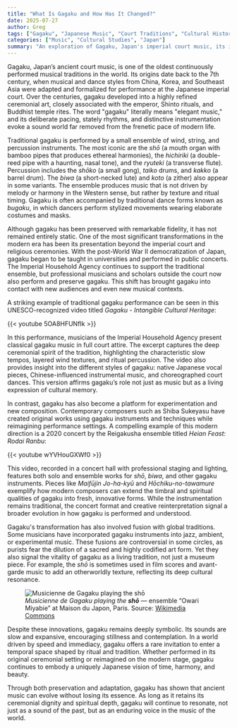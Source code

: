 ```yaml
---
title: "What Is Gagaku and How Has It Changed?"
date: 2025-07-27
author: Greg
tags: ["Gagaku", "Japanese Music", "Court Traditions", "Cultural History", "Music Evolution"]
categories: ["Music", "Cultural Studies", "Japan"]
summary: "An exploration of Gagaku, Japan's imperial court music, its instruments, transformations, and its role in both tradition and modern experimentation."
---
```


Gagaku, Japan’s ancient court music, is one of the oldest continuously performed musical traditions in the world. Its origins date back to the 7th century, when musical and dance styles from China, Korea, and Southeast Asia were adapted and formalized for performance at the Japanese imperial court. Over the centuries, gagaku developed into a highly refined ceremonial art, closely associated with the emperor, Shinto rituals, and Buddhist temple rites. The word "gagaku" literally means "elegant music," and its deliberate pacing, stately rhythms, and distinctive instrumentation evoke a sound world far removed from the frenetic pace of modern life.

Traditional gagaku is performed by a small ensemble of wind, string, and percussion instruments. The most iconic are the *shō* (a mouth organ with bamboo pipes that produces ethereal harmonies), the *hichiriki* (a double-reed pipe with a haunting, nasal tone), and the *ryuteki* (a transverse flute). Percussion includes the *shōko* (a small gong), *taiko* drums, and *kakko* (a barrel drum). The *biwa* (a short-necked lute) and *koto* (a zither) also appear in some variants. The ensemble produces music that is not driven by melody or harmony in the Western sense, but rather by texture and ritual timing. Gagaku is often accompanied by traditional dance forms known as *bugaku*, in which dancers perform stylized movements wearing elaborate costumes and masks.

Although gagaku has been preserved with remarkable fidelity, it has not remained entirely static. One of the most significant transformations in the modern era has been its presentation beyond the imperial court and religious ceremonies. With the post-World War II democratization of Japan, gagaku began to be taught in universities and performed in public concerts. The Imperial Household Agency continues to support the traditional ensemble, but professional musicians and scholars outside the court now also perform and preserve gagaku. This shift has brought gagaku into contact with new audiences and even new musical contexts.

A striking example of traditional gagaku performance can be seen in this UNESCO-recognized video titled *Gagaku - Intangible Cultural Heritage*:

{{< youtube 5OA8HFUNfIk >}}

In this performance, musicians of the Imperial Household Agency present classical gagaku music in full court attire. The excerpt captures the deep ceremonial spirit of the tradition, highlighting the characteristic slow tempos, layered wind textures, and ritual percussion. The video also provides insight into the different styles of gagaku: native Japanese vocal pieces, Chinese-influenced instrumental music, and choreographed court dances. This version affirms gagaku’s role not just as music but as a living expression of cultural memory.

In contrast, gagaku has also become a platform for experimentation and new composition. Contemporary composers such as Shiba Sukeyasu have created original works using gagaku instruments and techniques while reimagining performance settings. A compelling example of this modern direction is a 2020 concert by the Reigakusha ensemble titled *Heian Feast: Rodai Ranbu*:

{{< youtube wYVHouGXWf0 >}}

This video, recorded in a concert hall with professional staging and lighting, features both solo and ensemble works for *shō*, *biwa*, and other gagaku instruments. Pieces like *Maifūjin Jo-ha-kyū* and *Hōchiku-no-tawamure* exemplify how modern composers can extend the timbral and spiritual qualities of gagaku into fresh, innovative forms. While the instrumentation remains traditional, the concert format and creative reinterpretation signal a broader evolution in how gagaku is performed and understood.

Gagaku's transformation has also involved fusion with global traditions. Some musicians have incorporated gagaku instruments into jazz, ambient, or experimental music. These fusions are controversial in some circles, as purists fear the dilution of a sacred and highly codified art form. Yet they also signal the vitality of gagaku as a living tradition, not just a museum piece. For example, the *shō* is sometimes used in film scores and avant-garde music to add an otherworldly texture, reflecting its deep cultural resonance.

<figure>
  <img src="https://upload.wikimedia.org/wikipedia/commons/thumb/2/2a/Musicienne_de_Gagaku%2C_ensemble_%22Owari_Miyabie%22_%28Maison_du_Japon%2C_Paris%29.jpg/1024px-Musicienne_de_Gagaku%2C_ensemble_%22Owari_Miyabie%22_%28Maison_du_Japon%2C_Paris%29.jpg" alt="Musicienne de Gagaku playing the shō" style="max-width: 100%; height: auto;">
  <figcaption><em>Musicienne de Gagaku playing the <strong>shō</strong></em> — ensemble “Owari Miyabie” at Maison du Japon, Paris.  
  Source: <a href="https://en.wikipedia.org/wiki/Sh%C5%8D_(instrument)#/media/File:Musicienne_de_Gagaku,_ensemble_%22Owari_Miyabie%22_(Maison_du_Japon,_Paris).jpg" target="_blank">Wikimedia Commons</a></figcaption>
</figure>

Despite these innovations, gagaku remains deeply symbolic. Its sounds are slow and expansive, encouraging stillness and contemplation. In a world driven by speed and immediacy, gagaku offers a rare invitation to enter a temporal space shaped by ritual and tradition. Whether performed in its original ceremonial setting or reimagined on the modern stage, gagaku continues to embody a uniquely Japanese vision of time, harmony, and beauty.

Through both preservation and adaptation, gagaku has shown that ancient music can evolve without losing its essence. As long as it retains its ceremonial dignity and spiritual depth, gagaku will continue to resonate, not just as a sound of the past, but as an enduring voice in the music of the world.
